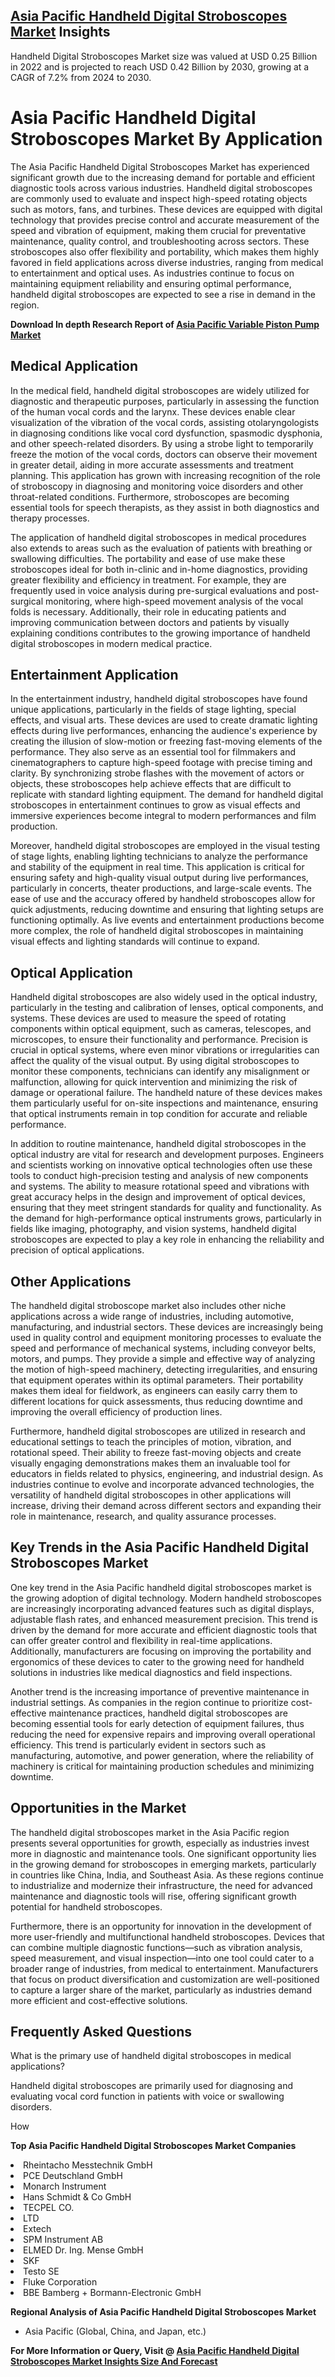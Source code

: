 <h2><a href="https://www.verifiedmarketreports.com/download-sample/?rid=527892&amp;utm_source=Github-Feb&amp;utm_medium=219" target="_blank">Asia Pacific Handheld Digital Stroboscopes Market</a> Insights</h2><p>Handheld Digital Stroboscopes Market size was valued at USD 0.25 Billion in 2022 and is projected to reach USD 0.42 Billion by 2030, growing at a CAGR of 7.2% from 2024 to 2030.</p><p><h1>Asia Pacific Handheld Digital Stroboscopes Market By Application</h1> <p>The Asia Pacific Handheld Digital Stroboscopes Market has experienced significant growth due to the increasing demand for portable and efficient diagnostic tools across various industries. Handheld digital stroboscopes are commonly used to evaluate and inspect high-speed rotating objects such as motors, fans, and turbines. These devices are equipped with digital technology that provides precise control and accurate measurement of the speed and vibration of equipment, making them crucial for preventative maintenance, quality control, and troubleshooting across sectors. These stroboscopes also offer flexibility and portability, which makes them highly favored in field applications across diverse industries, ranging from medical to entertainment and optical uses. As industries continue to focus on maintaining equipment reliability and ensuring optimal performance, handheld digital stroboscopes are expected to see a rise in demand in the region. <p><strong>Download In depth Research Report of <a href="https://www.verifiedmarketreports.com/download-sample/?rid=236118&amp;utm_source=Pulse-Dec&amp;utm_medium=219" target="_blank">Asia Pacific Variable Piston Pump Market</a></strong></p> <h2>Medical Application</h2> <p>In the medical field, handheld digital stroboscopes are widely utilized for diagnostic and therapeutic purposes, particularly in assessing the function of the human vocal cords and the larynx. These devices enable clear visualization of the vibration of the vocal cords, assisting otolaryngologists in diagnosing conditions like vocal cord dysfunction, spasmodic dysphonia, and other speech-related disorders. By using a strobe light to temporarily freeze the motion of the vocal cords, doctors can observe their movement in greater detail, aiding in more accurate assessments and treatment planning. This application has grown with increasing recognition of the role of stroboscopy in diagnosing and monitoring voice disorders and other throat-related conditions. Furthermore, stroboscopes are becoming essential tools for speech therapists, as they assist in both diagnostics and therapy processes. <p>The application of handheld digital stroboscopes in medical procedures also extends to areas such as the evaluation of patients with breathing or swallowing difficulties. The portability and ease of use make these stroboscopes ideal for both in-clinic and in-home diagnostics, providing greater flexibility and efficiency in treatment. For example, they are frequently used in voice analysis during pre-surgical evaluations and post-surgical monitoring, where high-speed movement analysis of the vocal folds is necessary. Additionally, their role in educating patients and improving communication between doctors and patients by visually explaining conditions contributes to the growing importance of handheld digital stroboscopes in modern medical practice.</p> <h2>Entertainment Application</h2> <p>In the entertainment industry, handheld digital stroboscopes have found unique applications, particularly in the fields of stage lighting, special effects, and visual arts. These devices are used to create dramatic lighting effects during live performances, enhancing the audience's experience by creating the illusion of slow-motion or freezing fast-moving elements of the performance. They also serve as an essential tool for filmmakers and cinematographers to capture high-speed footage with precise timing and clarity. By synchronizing strobe flashes with the movement of actors or objects, these stroboscopes help achieve effects that are difficult to replicate with standard lighting equipment. The demand for handheld digital stroboscopes in entertainment continues to grow as visual effects and immersive experiences become integral to modern performances and film production. <p>Moreover, handheld digital stroboscopes are employed in the visual testing of stage lights, enabling lighting technicians to analyze the performance and stability of the equipment in real time. This application is critical for ensuring safety and high-quality visual output during live performances, particularly in concerts, theater productions, and large-scale events. The ease of use and the accuracy offered by handheld stroboscopes allow for quick adjustments, reducing downtime and ensuring that lighting setups are functioning optimally. As live events and entertainment productions become more complex, the role of handheld digital stroboscopes in maintaining visual effects and lighting standards will continue to expand.</p> <h2>Optical Application</h2> <p>Handheld digital stroboscopes are also widely used in the optical industry, particularly in the testing and calibration of lenses, optical components, and systems. These devices are used to measure the speed of rotating components within optical equipment, such as cameras, telescopes, and microscopes, to ensure their functionality and performance. Precision is crucial in optical systems, where even minor vibrations or irregularities can affect the quality of the visual output. By using digital stroboscopes to monitor these components, technicians can identify any misalignment or malfunction, allowing for quick intervention and minimizing the risk of damage or operational failure. The handheld nature of these devices makes them particularly useful for on-site inspections and maintenance, ensuring that optical instruments remain in top condition for accurate and reliable performance. <p>In addition to routine maintenance, handheld digital stroboscopes in the optical industry are vital for research and development purposes. Engineers and scientists working on innovative optical technologies often use these tools to conduct high-precision testing and analysis of new components and systems. The ability to measure rotational speed and vibrations with great accuracy helps in the design and improvement of optical devices, ensuring that they meet stringent standards for quality and functionality. As the demand for high-performance optical instruments grows, particularly in fields like imaging, photography, and vision systems, handheld digital stroboscopes are expected to play a key role in enhancing the reliability and precision of optical applications.</p> <h2>Other Applications</h2> <p>The handheld digital stroboscope market also includes other niche applications across a wide range of industries, including automotive, manufacturing, and industrial sectors. These devices are increasingly being used in quality control and equipment monitoring processes to evaluate the speed and performance of mechanical systems, including conveyor belts, motors, and pumps. They provide a simple and effective way of analyzing the motion of high-speed machinery, detecting irregularities, and ensuring that equipment operates within its optimal parameters. Their portability makes them ideal for fieldwork, as engineers can easily carry them to different locations for quick assessments, thus reducing downtime and improving the overall efficiency of production lines. <p>Furthermore, handheld digital stroboscopes are utilized in research and educational settings to teach the principles of motion, vibration, and rotational speed. Their ability to freeze fast-moving objects and create visually engaging demonstrations makes them an invaluable tool for educators in fields related to physics, engineering, and industrial design. As industries continue to evolve and incorporate advanced technologies, the versatility of handheld digital stroboscopes in other applications will increase, driving their demand across different sectors and expanding their role in maintenance, research, and quality assurance processes.</p> <h2>Key Trends in the Asia Pacific Handheld Digital Stroboscopes Market</h2> <p>One key trend in the Asia Pacific handheld digital stroboscopes market is the growing adoption of digital technology. Modern handheld stroboscopes are increasingly incorporating advanced features such as digital displays, adjustable flash rates, and enhanced measurement precision. This trend is driven by the demand for more accurate and efficient diagnostic tools that can offer greater control and flexibility in real-time applications. Additionally, manufacturers are focusing on improving the portability and ergonomics of these devices to cater to the growing need for handheld solutions in industries like medical diagnostics and field inspections.</p> <p>Another trend is the increasing importance of preventive maintenance in industrial settings. As companies in the region continue to prioritize cost-effective maintenance practices, handheld digital stroboscopes are becoming essential tools for early detection of equipment failures, thus reducing the need for expensive repairs and improving overall operational efficiency. This trend is particularly evident in sectors such as manufacturing, automotive, and power generation, where the reliability of machinery is critical for maintaining production schedules and minimizing downtime.</p> <h2>Opportunities in the Market</h2> <p>The handheld digital stroboscopes market in the Asia Pacific region presents several opportunities for growth, especially as industries invest more in diagnostic and maintenance tools. One significant opportunity lies in the growing demand for stroboscopes in emerging markets, particularly in countries like China, India, and Southeast Asia. As these regions continue to industrialize and modernize their infrastructure, the need for advanced maintenance and diagnostic tools will rise, offering significant growth potential for handheld stroboscopes.</p> <p>Furthermore, there is an opportunity for innovation in the development of more user-friendly and multifunctional handheld stroboscopes. Devices that can combine multiple diagnostic functions—such as vibration analysis, speed measurement, and visual inspection—into one tool could cater to a broader range of industries, from medical to entertainment. Manufacturers that focus on product diversification and customization are well-positioned to capture a larger share of the market, particularly as industries demand more efficient and cost-effective solutions.</p> <h2>Frequently Asked Questions</h2> <p>What is the primary use of handheld digital stroboscopes in medical applications?</p> <p>Handheld digital stroboscopes are primarily used for diagnosing and evaluating vocal cord function in patients with voice or swallowing disorders.</p> <p>How</p><p><strong>Top Asia Pacific Handheld Digital Stroboscopes Market Companies</strong></p><div data-test-id=""><p><li>Rheintacho Messtechnik GmbH</li><li> PCE Deutschland GmbH</li><li> Monarch Instrument</li><li> Hans Schmidt & Co GmbH</li><li> TECPEL CO.</li><li>LTD</li><li> Extech</li><li> SPM Instrument AB</li><li> ELMED Dr. Ing. Mense GmbH</li><li> SKF</li><li> Testo SE</li><li> Fluke Corporation</li><li> BBE Bamberg + Bormann-Electronic GmbH</li></p><div><strong>Regional Analysis of&nbsp;Asia Pacific Handheld Digital Stroboscopes Market</strong></div><ul><li dir="ltr"><p dir="ltr">Asia Pacific (Global, China, and Japan, etc.)</p></li></ul><p><strong>For More Information or Query, Visit @&nbsp;</strong><strong><a href="https://www.verifiedmarketreports.com/product/handheld-digital-stroboscopes-market/?utm_source=Github-Feb&amp;utm_medium=219" target="_blank">Asia Pacific Handheld Digital Stroboscopes Market Insights Size And Forecast</a></strong></p></div><h2>&nbsp;</h2><div data-test-id="">&nbsp;</div>
